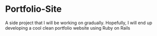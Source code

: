 # Portfolio-Site
A side project that I will be working on gradually. Hopefully, I will end up developing a cool clean portfolio website using Ruby on Rails
